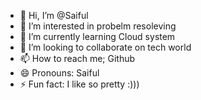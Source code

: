 - 👋 Hi, I’m @Saiful
- 👀 I’m interested in probelm resoleving
- 🌱 I’m currently learning Cloud system
- 💞️ I’m looking to collaborate on tech world
- 📫 How to reach me; Github 
- 😄 Pronouns: Saiful
- ⚡ Fun fact: I like so pretty :)))

<!---
Saiful-error/Saiful-error is a ✨ special ✨ repository because its `README.md` (this file) appears on your GitHub profile.
You can click the Preview link to take a look at your changes.
--->
